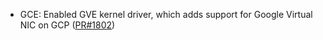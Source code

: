 - GCE: Enabled GVE kernel driver, which adds support for Google Virtual NIC on GCP ([PR#1802](https://github.com/flatcar-linux/coreos-overlay/pull/1802))
